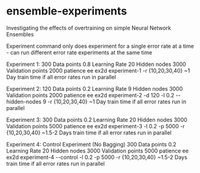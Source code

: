 # ensemble-experiments
Investigating the effects of overtraining on simple Neural Network Ensembles

Experiment command only does experiment for a single error rate at a time - can run different error rate experiments at the same time

Experiment 1:
300 Data points
0.8 Learning Rate
20 Hidden nodes
3000 Validation points
2000 patience
ee ex2d experiment-1 -r {10,20,30,40}
~1 Day train time if all error rates run in parallel

Experiment 2:
120 Data points
0.2 Learning Rate
9 Hidden nodes
3000 Validation points
2000 patience
ee ex2d experiment-2 -d 120 -l 0.2 --hidden-nodes 9 -r {10,20,30,40}
~1 Day train time if all error rates run in parallel

Experiment 3:
300 Data points
0.2 Learning Rate
20 Hidden nodes
3000 Validation points
5000 patience
ee ex2d experiment-3 -l 0.2 -p 5000 -r {10,20,30,40}
~1.5-2 Days train time if all error rates run in parallel

Experiment 4:
Control Experiment (No Bagging)
300 Data points
0.2 Learning Rate
20 Hidden nodes
3000 Validation points
5000 patience
ee ex2d experiment-4 --control -l 0.2 -p 5000 -r {10,20,30,40}
~1.5-2 Days train time if all error rates run in parallel
